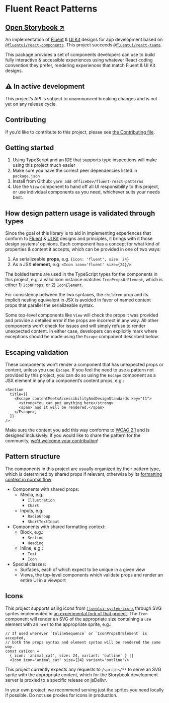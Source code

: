 # Fluent React Patterns

## [Open Storybook ↗︎][storybook]

An implementation of [Fluent][figma-fluent] & [UI Kit][figma-uikit] designs for app development based on [`@fluentui/react-components`][fluentui-v9]. This project succeeds [`@fluentui/react-teams`][react-teams].

This package provides a set of components developers can use to build fully interactive & accessible experiences using whatever React coding convention they prefer, rendering experiences that match Fluent & UI Kit designs.

## ⚠️ In active development

This project’s API is subject to unannounced breaking changes and is not yet on any release cycle.

## Contributing

If you’d like to contribute to this project, please see [the Contributing file][contributing].

## Getting started

1. Using TypeScript and an IDE that supports type inspections will make using this project much easier
2. Make sure you have the correct peer dependencies listed in `package.json`
3. Install from Github: `yarn add OfficeDev/fluent-react-patterns`
4. Use the `View` component to hand off all UI responsibility to this project, or use individual components as you need, whichever suits your needs best.

## How design pattern usage is validated through types

Since the goal of this library is to aid in implementing experiences that conform to [Fluent][figma-fluent] & [UI Kit][figma-uikit] designs and principles, it brings with it those design systems’ opinions. Each component has a concept for what kind of properties & content it accepts, which can be provided in one of two ways:

1. As serializeable **props**, e.g. `{icon: 'fluent', size: 24}`
1. As a JSX **element**, e.g. `<Icon icon='fluent' size={24}/>`

The bolded terms are used in the TypeScript types for the components in this project, e.g. a valid icon instance matches `IconPropsOrElement`, which is either 1) `IconProps`, or 2) `IconElement`.

For consistency between the two syntaxes, the `children` prop and its implicit nesting equivalent in JSX is avoided in favor of named content props that parallel the serializeable syntax.

Some top-level components like `View` will check the props it was provided and provide a detailed error if the props are incorrect in any way. All other components won’t check for issues and will simply refuse to render unexpected content. In either case, developers can explicitly mark where exceptions should be made using the `Escape` component described below.

## Escaping validation

These components won’t render a component that has unexpected props or content, unless you use `Escape`. If you feel the need to use a pattern not provided by this project, you can do so using the `Escape` component as a JSX element in any of a component’s content props, e.g.:

```tsx
<Section
  title={[
    <Escape contentMeetsAccessibilityAndDesignStandards key="t1">
      <strong>You can put anything here</strong>
      <span> and it will be rendered.</span>
    </Escape>,
  ]}
/>
```

Make sure the content you add this way conforms to [WCAG 2.1][wcag] and is designed inclusively. If you would like to share the pattern for the community, [we’d welcome your contribution][contributing]!

## Pattern structure

The components in this project are usually organized by their pattern type, which is determined by shared props if relevant, otherwise by its [formatting context in normal flow][fmtctx]:

- Components with shared props:
  - Media, e.g.:
    - `Illustration`
    - `Chart`
  - Inputs, e.g.:
    - `RadioGroup`
    - `ShortTextInput`
- Components with shared formatting context:
  - Block, e.g.:
    - `Section`
    - `Heading`
  - Inline, e.g.:
    - `Text`
    - `Icon`
- Special classes:
  - Surfaces, each of which expect to be unique in a given view
  - Views, the top-level components which validate props and render an entire UI in a viewport

## Icons

This project supports using icons from [`fluentui-system-icons`][fluent-icons] through SVG sprites implemented in [an experimental fork of that project](https://github.com/thure/fluentui-system-icons/tree/master/packages/svg-sprites). The `Icon` component will render an SVG of the appropriate size containing a `use` element with an `href` to the appropriate sprite, e.g.:

```tsx
// If used wherever `InlineSequence` or `IconPropsOrElement` is accepted,
// both the props syntax and element syntax will be rendered the same way.
const catIcon =
  { icon: 'animal_cat', size: 24, variant: 'outline' } ||
  <Icon icon='animal_cat' size={24} variant='outline'/>
```

This project currently expects any requests to `/sprites/**` to serve an SVG sprite with the appropriate content, which for the Storybook development server is proxied to a specific release on jsDelivr.

In your own project, we recommend serving just the sprites you need locally if possible. Do not use proxies for icons in production.

[figma-fluent]: https://www.figma.com/community/file/836828295772957889/Microsoft-Fluent-Web
[figma-uikit]: https://www.figma.com/community/file/916836509871353159/Microsoft-Teams-UI-Kit
[fluent-icons]: https://github.com/microsoft/fluentui-system-icons
[fluentui-v9]: https://www.npmjs.com/package/@fluentui/react-components
[react-teams]: https://www.npmjs.com/package/@fluentui/react-teams
[storybook]: https://aka.ms/fluent-patterns-storybook
[wcag]: https://www.w3.org/TR/WCAG21
[contributing]: /blob/main/CONTRIBUTING.md
[fmtctx]: https://developer.mozilla.org/en-US/docs/Web/CSS/CSS_Flow_Layout/Block_and_Inline_Layout_in_Normal_Flow
